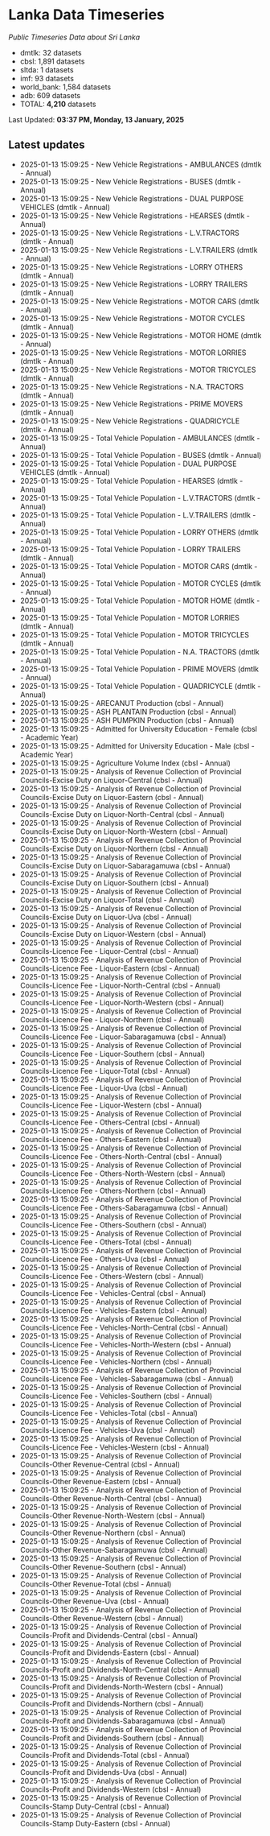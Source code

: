 # Lanka Data Timeseries
*Public Timeseries Data about Sri Lanka*

* dmtlk: 32 datasets
* cbsl: 1,891 datasets
* sltda: 1 datasets
* imf: 93 datasets
* world_bank: 1,584 datasets
* adb: 609 datasets
* TOTAL: **4,210** datasets

Last Updated: **03:37 PM, Monday, 13 January, 2025**

## Latest updates

* 2025-01-13 15:09:25 - New Vehicle Registrations - AMBULANCES (dmtlk - Annual)
* 2025-01-13 15:09:25 - New Vehicle Registrations - BUSES (dmtlk - Annual)
* 2025-01-13 15:09:25 - New Vehicle Registrations - DUAL PURPOSE VEHICLES (dmtlk - Annual)
* 2025-01-13 15:09:25 - New Vehicle Registrations - HEARSES (dmtlk - Annual)
* 2025-01-13 15:09:25 - New Vehicle Registrations - L.V.TRACTORS (dmtlk - Annual)
* 2025-01-13 15:09:25 - New Vehicle Registrations - L.V.TRAILERS (dmtlk - Annual)
* 2025-01-13 15:09:25 - New Vehicle Registrations - LORRY OTHERS (dmtlk - Annual)
* 2025-01-13 15:09:25 - New Vehicle Registrations - LORRY TRAILERS (dmtlk - Annual)
* 2025-01-13 15:09:25 - New Vehicle Registrations - MOTOR CARS (dmtlk - Annual)
* 2025-01-13 15:09:25 - New Vehicle Registrations - MOTOR CYCLES (dmtlk - Annual)
* 2025-01-13 15:09:25 - New Vehicle Registrations - MOTOR HOME (dmtlk - Annual)
* 2025-01-13 15:09:25 - New Vehicle Registrations - MOTOR LORRIES (dmtlk - Annual)
* 2025-01-13 15:09:25 - New Vehicle Registrations - MOTOR TRICYCLES (dmtlk - Annual)
* 2025-01-13 15:09:25 - New Vehicle Registrations - N.A. TRACTORS (dmtlk - Annual)
* 2025-01-13 15:09:25 - New Vehicle Registrations - PRIME MOVERS (dmtlk - Annual)
* 2025-01-13 15:09:25 - New Vehicle Registrations - QUADRICYCLE (dmtlk - Annual)
* 2025-01-13 15:09:25 - Total Vehicle Population - AMBULANCES (dmtlk - Annual)
* 2025-01-13 15:09:25 - Total Vehicle Population - BUSES (dmtlk - Annual)
* 2025-01-13 15:09:25 - Total Vehicle Population - DUAL PURPOSE VEHICLES (dmtlk - Annual)
* 2025-01-13 15:09:25 - Total Vehicle Population - HEARSES (dmtlk - Annual)
* 2025-01-13 15:09:25 - Total Vehicle Population - L.V.TRACTORS (dmtlk - Annual)
* 2025-01-13 15:09:25 - Total Vehicle Population - L.V.TRAILERS (dmtlk - Annual)
* 2025-01-13 15:09:25 - Total Vehicle Population - LORRY OTHERS (dmtlk - Annual)
* 2025-01-13 15:09:25 - Total Vehicle Population - LORRY TRAILERS (dmtlk - Annual)
* 2025-01-13 15:09:25 - Total Vehicle Population - MOTOR CARS (dmtlk - Annual)
* 2025-01-13 15:09:25 - Total Vehicle Population - MOTOR CYCLES (dmtlk - Annual)
* 2025-01-13 15:09:25 - Total Vehicle Population - MOTOR HOME (dmtlk - Annual)
* 2025-01-13 15:09:25 - Total Vehicle Population - MOTOR LORRIES (dmtlk - Annual)
* 2025-01-13 15:09:25 - Total Vehicle Population - MOTOR TRICYCLES (dmtlk - Annual)
* 2025-01-13 15:09:25 - Total Vehicle Population - N.A. TRACTORS (dmtlk - Annual)
* 2025-01-13 15:09:25 - Total Vehicle Population - PRIME MOVERS (dmtlk - Annual)
* 2025-01-13 15:09:25 - Total Vehicle Population - QUADRICYCLE (dmtlk - Annual)
* 2025-01-13 15:09:25 - ARECANUT Production (cbsl - Annual)
* 2025-01-13 15:09:25 - ASH PLANTAIN Production (cbsl - Annual)
* 2025-01-13 15:09:25 - ASH PUMPKIN Production (cbsl - Annual)
* 2025-01-13 15:09:25 - Admitted for University Education - Female (cbsl - Academic Year)
* 2025-01-13 15:09:25 - Admitted for University Education - Male (cbsl - Academic Year)
* 2025-01-13 15:09:25 - Agriculture Volume Index (cbsl - Annual)
* 2025-01-13 15:09:25 - Analysis of Revenue Collection of Provincial Councils-Excise Duty on Liquor-Central (cbsl - Annual)
* 2025-01-13 15:09:25 - Analysis of Revenue Collection of Provincial Councils-Excise Duty on Liquor-Eastern (cbsl - Annual)
* 2025-01-13 15:09:25 - Analysis of Revenue Collection of Provincial Councils-Excise Duty on Liquor-North-Central (cbsl - Annual)
* 2025-01-13 15:09:25 - Analysis of Revenue Collection of Provincial Councils-Excise Duty on Liquor-North-Western (cbsl - Annual)
* 2025-01-13 15:09:25 - Analysis of Revenue Collection of Provincial Councils-Excise Duty on Liquor-Northern (cbsl - Annual)
* 2025-01-13 15:09:25 - Analysis of Revenue Collection of Provincial Councils-Excise Duty on Liquor-Sabaragamuwa (cbsl - Annual)
* 2025-01-13 15:09:25 - Analysis of Revenue Collection of Provincial Councils-Excise Duty on Liquor-Southern (cbsl - Annual)
* 2025-01-13 15:09:25 - Analysis of Revenue Collection of Provincial Councils-Excise Duty on Liquor-Total (cbsl - Annual)
* 2025-01-13 15:09:25 - Analysis of Revenue Collection of Provincial Councils-Excise Duty on Liquor-Uva (cbsl - Annual)
* 2025-01-13 15:09:25 - Analysis of Revenue Collection of Provincial Councils-Excise Duty on Liquor-Western (cbsl - Annual)
* 2025-01-13 15:09:25 - Analysis of Revenue Collection of Provincial Councils-Licence Fee - Liquor-Central (cbsl - Annual)
* 2025-01-13 15:09:25 - Analysis of Revenue Collection of Provincial Councils-Licence Fee - Liquor-Eastern (cbsl - Annual)
* 2025-01-13 15:09:25 - Analysis of Revenue Collection of Provincial Councils-Licence Fee - Liquor-North-Central (cbsl - Annual)
* 2025-01-13 15:09:25 - Analysis of Revenue Collection of Provincial Councils-Licence Fee - Liquor-North-Western (cbsl - Annual)
* 2025-01-13 15:09:25 - Analysis of Revenue Collection of Provincial Councils-Licence Fee - Liquor-Northern (cbsl - Annual)
* 2025-01-13 15:09:25 - Analysis of Revenue Collection of Provincial Councils-Licence Fee - Liquor-Sabaragamuwa (cbsl - Annual)
* 2025-01-13 15:09:25 - Analysis of Revenue Collection of Provincial Councils-Licence Fee - Liquor-Southern (cbsl - Annual)
* 2025-01-13 15:09:25 - Analysis of Revenue Collection of Provincial Councils-Licence Fee - Liquor-Total (cbsl - Annual)
* 2025-01-13 15:09:25 - Analysis of Revenue Collection of Provincial Councils-Licence Fee - Liquor-Uva (cbsl - Annual)
* 2025-01-13 15:09:25 - Analysis of Revenue Collection of Provincial Councils-Licence Fee - Liquor-Western (cbsl - Annual)
* 2025-01-13 15:09:25 - Analysis of Revenue Collection of Provincial Councils-Licence Fee - Others-Central (cbsl - Annual)
* 2025-01-13 15:09:25 - Analysis of Revenue Collection of Provincial Councils-Licence Fee - Others-Eastern (cbsl - Annual)
* 2025-01-13 15:09:25 - Analysis of Revenue Collection of Provincial Councils-Licence Fee - Others-North-Central (cbsl - Annual)
* 2025-01-13 15:09:25 - Analysis of Revenue Collection of Provincial Councils-Licence Fee - Others-North-Western (cbsl - Annual)
* 2025-01-13 15:09:25 - Analysis of Revenue Collection of Provincial Councils-Licence Fee - Others-Northern (cbsl - Annual)
* 2025-01-13 15:09:25 - Analysis of Revenue Collection of Provincial Councils-Licence Fee - Others-Sabaragamuwa (cbsl - Annual)
* 2025-01-13 15:09:25 - Analysis of Revenue Collection of Provincial Councils-Licence Fee - Others-Southern (cbsl - Annual)
* 2025-01-13 15:09:25 - Analysis of Revenue Collection of Provincial Councils-Licence Fee - Others-Total (cbsl - Annual)
* 2025-01-13 15:09:25 - Analysis of Revenue Collection of Provincial Councils-Licence Fee - Others-Uva (cbsl - Annual)
* 2025-01-13 15:09:25 - Analysis of Revenue Collection of Provincial Councils-Licence Fee - Others-Western (cbsl - Annual)
* 2025-01-13 15:09:25 - Analysis of Revenue Collection of Provincial Councils-Licence Fee - Vehicles-Central (cbsl - Annual)
* 2025-01-13 15:09:25 - Analysis of Revenue Collection of Provincial Councils-Licence Fee - Vehicles-Eastern (cbsl - Annual)
* 2025-01-13 15:09:25 - Analysis of Revenue Collection of Provincial Councils-Licence Fee - Vehicles-North-Central (cbsl - Annual)
* 2025-01-13 15:09:25 - Analysis of Revenue Collection of Provincial Councils-Licence Fee - Vehicles-North-Western (cbsl - Annual)
* 2025-01-13 15:09:25 - Analysis of Revenue Collection of Provincial Councils-Licence Fee - Vehicles-Northern (cbsl - Annual)
* 2025-01-13 15:09:25 - Analysis of Revenue Collection of Provincial Councils-Licence Fee - Vehicles-Sabaragamuwa (cbsl - Annual)
* 2025-01-13 15:09:25 - Analysis of Revenue Collection of Provincial Councils-Licence Fee - Vehicles-Southern (cbsl - Annual)
* 2025-01-13 15:09:25 - Analysis of Revenue Collection of Provincial Councils-Licence Fee - Vehicles-Total (cbsl - Annual)
* 2025-01-13 15:09:25 - Analysis of Revenue Collection of Provincial Councils-Licence Fee - Vehicles-Uva (cbsl - Annual)
* 2025-01-13 15:09:25 - Analysis of Revenue Collection of Provincial Councils-Licence Fee - Vehicles-Western (cbsl - Annual)
* 2025-01-13 15:09:25 - Analysis of Revenue Collection of Provincial Councils-Other Revenue-Central (cbsl - Annual)
* 2025-01-13 15:09:25 - Analysis of Revenue Collection of Provincial Councils-Other Revenue-Eastern (cbsl - Annual)
* 2025-01-13 15:09:25 - Analysis of Revenue Collection of Provincial Councils-Other Revenue-North-Central (cbsl - Annual)
* 2025-01-13 15:09:25 - Analysis of Revenue Collection of Provincial Councils-Other Revenue-North-Western (cbsl - Annual)
* 2025-01-13 15:09:25 - Analysis of Revenue Collection of Provincial Councils-Other Revenue-Northern (cbsl - Annual)
* 2025-01-13 15:09:25 - Analysis of Revenue Collection of Provincial Councils-Other Revenue-Sabaragamuwa (cbsl - Annual)
* 2025-01-13 15:09:25 - Analysis of Revenue Collection of Provincial Councils-Other Revenue-Southern (cbsl - Annual)
* 2025-01-13 15:09:25 - Analysis of Revenue Collection of Provincial Councils-Other Revenue-Total (cbsl - Annual)
* 2025-01-13 15:09:25 - Analysis of Revenue Collection of Provincial Councils-Other Revenue-Uva (cbsl - Annual)
* 2025-01-13 15:09:25 - Analysis of Revenue Collection of Provincial Councils-Other Revenue-Western (cbsl - Annual)
* 2025-01-13 15:09:25 - Analysis of Revenue Collection of Provincial Councils-Profit and Dividends-Central (cbsl - Annual)
* 2025-01-13 15:09:25 - Analysis of Revenue Collection of Provincial Councils-Profit and Dividends-Eastern (cbsl - Annual)
* 2025-01-13 15:09:25 - Analysis of Revenue Collection of Provincial Councils-Profit and Dividends-North-Central (cbsl - Annual)
* 2025-01-13 15:09:25 - Analysis of Revenue Collection of Provincial Councils-Profit and Dividends-North-Western (cbsl - Annual)
* 2025-01-13 15:09:25 - Analysis of Revenue Collection of Provincial Councils-Profit and Dividends-Northern (cbsl - Annual)
* 2025-01-13 15:09:25 - Analysis of Revenue Collection of Provincial Councils-Profit and Dividends-Sabaragamuwa (cbsl - Annual)
* 2025-01-13 15:09:25 - Analysis of Revenue Collection of Provincial Councils-Profit and Dividends-Southern (cbsl - Annual)
* 2025-01-13 15:09:25 - Analysis of Revenue Collection of Provincial Councils-Profit and Dividends-Total (cbsl - Annual)
* 2025-01-13 15:09:25 - Analysis of Revenue Collection of Provincial Councils-Profit and Dividends-Uva (cbsl - Annual)
* 2025-01-13 15:09:25 - Analysis of Revenue Collection of Provincial Councils-Profit and Dividends-Western (cbsl - Annual)
* 2025-01-13 15:09:25 - Analysis of Revenue Collection of Provincial Councils-Stamp Duty-Central (cbsl - Annual)
* 2025-01-13 15:09:25 - Analysis of Revenue Collection of Provincial Councils-Stamp Duty-Eastern (cbsl - Annual)